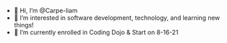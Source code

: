 - 👋 Hi, I’m @Carpe-liam
- 👀 I’m interested in software development, technology, and learning new things!
- 🌱 I’m currently enrolled in Coding Dojo & Start on 8-16-21 

<!---
Carpe-liam/Carpe-liam is a ✨ special ✨ repository because its `README.md` (this file) appears on your GitHub profile.
You can click the Preview link to take a look at your changes.
--->
